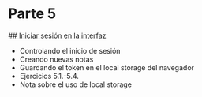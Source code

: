 # Parte 5

[## Iniciar sesión en la interfaz](https://fullstackopen.com/es/part5/iniciar_sesion_en_la_interfaz)

- Controlando el inicio de sesión
- Creando nuevas notas
- Guardando el token en el local storage del navegador
- Ejercicios 5.1.-5.4.
- Nota sobre el uso de local storage

